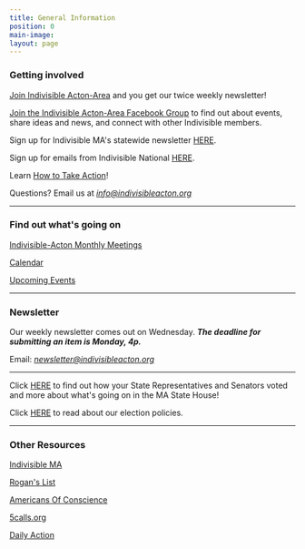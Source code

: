 ```yaml
---
title: General Information
position: 0
main-image: 
layout: page
---
```


### Getting involved

[Join Indivisible Acton-Area](https://actionnetwork.org/forms/join-indivisible-acton?source=direct_link&referrer=group-indivisible-acton) and you get our twice weekly newsletter!

[Join the Indivisible Acton-Area Facebook Group](https://www.facebook.com/groups/indivisibleacton) to find out about events, share ideas and news, and connect with other Indivisible members.

Sign up for Indivisible MA's statewide newsletter [HERE](https://www.indivisible-ma.org/newsletter-signup).

Sign up for emails from Indivisible National [HERE](https://indivisible.org).

Learn [How to Take Action](/uploads/Indivisible%20Presentation.pdf)!

Questions?  Email us at *info@indivisibleacton.org*

---

### Find out what's going on

[Indivisible-Acton Monthly Meetings](http://www.indivisibleacton.org/events/indivisible-acton-monthly-meetings.html)

[Calendar](http://www.indivisibleacton.org/calendar.html)

[Upcoming Events](http://www.indivisibleacton.org/events/upcoming-events.html)

---

### Newsletter

Our weekly newsletter comes out on Wednesday.  ***The deadline for submitting an item is Monday, 4p.***

Email:  *newsletter@indivisibleacton.org*

---

Click [HERE](http://www.indivisibleacton.org/general-information/whats-going-on-in-the-ma-state-house.html) to find out how your State Representatives and Senators voted and more about what's going on in the MA State House!

Click [HERE](http://www.indivisibleacton.org/general-information/elections.html) to read about our election policies.  

---

### Other Resources

[Indivisible MA](https://www.indivisible-ma.org)

[Rogan's List](http://roganslist.blogspot.com)

[Americans Of Conscience](https://americansofconscience.com)

[5calls.org](http://5calls.org)

[Daily Action](https://dailyaction.org)